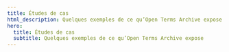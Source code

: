```yaml
---
title: Études de cas
html_description: Quelques exemples de ce qu’Open Terms Archive expose
hero:
  title: Études de cas
  subtitle: Quelques exemples de ce qu’Open Terms Archive expose
---
```

